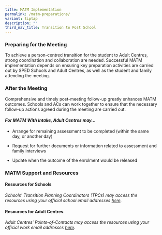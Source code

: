 ```yaml
---
title: MATM Implementation
permalink: /matm-preparations/
variant: tiptap
description: ""
third_nav_title: Transition to Post School
---
```

<h3><strong>Preparing for the Meeting</strong></h3>
<p>To achieve a person-centred transition for the student to Adult Centres,
strong coordination and collaboration are needed. Successful MATM implementation
depends on ensuring key preparation activities are carried out by SPED
Schools and Adult Centres, as well as the student and family attending
the meeting.</p>
<p></p>
<h3><strong>After the Meeting</strong></h3>
<p>Comprehensive and timely post-meeting follow-up greatly enhances MATM
outcomes. Schools and ACs can work together to ensure that the necessary
follow-up actions agreed during the meeting are carried out.</p>
<p></p>
<h4><em>For MATM With Intake, Adult Centres may...</em></h4>
<ul data-tight="true" class="tight">
<li>
<p>Arrange for remaining assessment to be completed (within the same day,
or another day)</p>
</li>
<li>
<p>Request for further documents or information related to assessment and
family interviews</p>
</li>
<li>
<p>Update when the outcome of the enrolment would be released</p>
</li>
</ul>
<p></p>
<h3><strong>MATM Support and Resources</strong></h3>
<h4><strong>Resources for Schools</strong></h4>
<p><em>Schools' Transition Planning Coordinators (TPCs) may access the resources using your official school email addresses <a href="https://go.gov.sg/matm2024resources-schools" rel="noopener noreferrer nofollow" target="_blank">here</a>.</em>
</p>
<h4><strong>Resources for Adult Centres</strong></h4>
<p><em>Adult Centres' Points-of-Contacts may access the resources using your official work email addresses <a href="https://go.gov.sg/matm2024resources-ac" rel="noopener noreferrer nofollow" target="_blank">here</a>.</em>
</p>
<p></p>
<p></p>
<p></p>
<p></p>